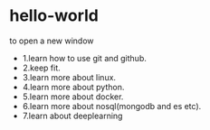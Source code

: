 # hello-world
to open a new window
- 1.learn how to use git and github.
- 2.keep fit.
- 3.learn more about linux.
- 4.learn more about python.
- 5.learn more about docker.
- 6.learn more about nosql(mongodb and es etc).
- 7.learn about deeplearning

